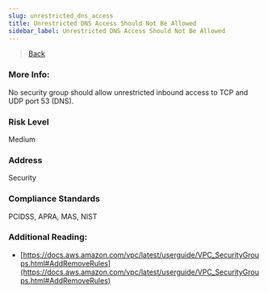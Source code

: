 ```yaml
---
slug: unrestricted_dns_access
title: Unrestricted DNS Access Should Not Be Allowed
sidebar_label: Unrestricted DNS Access Should Not Be Allowed
---
```

> [Back](../../ec2monitoring)

### More Info:
No security group should allow unrestricted inbound access to TCP and UDP port 53 (DNS).

### Risk Level
Medium

### Address
Security

### Compliance Standards
PCIDSS, APRA, MAS, NIST

### Additional Reading:
- [https://docs.aws.amazon.com/vpc/latest/userguide/VPC_SecurityGroups.html#AddRemoveRules](https://docs.aws.amazon.com/vpc/latest/userguide/VPC_SecurityGroups.html#AddRemoveRules) 

